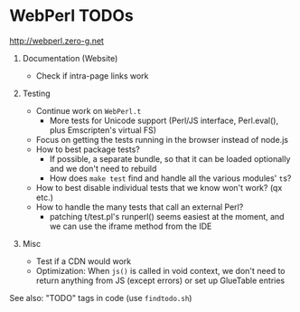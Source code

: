 
WebPerl TODOs
=============

<http://webperl.zero-g.net>

1. Documentation (Website)
	
	- Check if intra-page links work

2. Testing
	
	- Continue work on `WebPerl.t`
		- More tests for Unicode support (Perl/JS interface, Perl.eval(), plus Emscripten's virtual FS)
	- Focus on getting the tests running in the browser instead of node.js
	- How to best package tests?
		- If possible, a separate bundle, so that it can be loaded optionally and we don't need to rebuild
		- How does `make test` find and handle all the various modules' `t`s?
	- How to best disable individual tests that we know won't work? (qx etc.)
	- How to handle the many tests that call an external Perl?
		- patching t/test.pl's runperl() seems easiest at the moment, and we can use the iframe method from the IDE

3. Misc

	- Test if a CDN would work
	- Optimization: When `js()` is called in void context, we don't need to
	  return anything from JS (except errors) or set up GlueTable entries

See also: "TODO" tags in code (use `findtodo.sh`)

